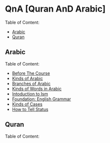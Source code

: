 # QnA [Quran AnD Arabic]
Table of Content:
- [Arabic](#arabic)
- [Quran](#quran)

## Arabic
Table of Content:
- [Before The Course](https://github.com/mdfnam/QnA/blob/main/Before%20The%20Course.md)
- [Kinds of Arabic](https://github.com/mdfnam/QnA/blob/main/Kinds%20of%20Arabic.md)
- [Branches of Arabic](https://github.com/mdfnam/QnA/blob/main/Branches%20of%20Arabic.md)
- [Kinds of Words in Arabic](https://github.com/mdfnam/QnA/blob/main/Kinds%20of%20Words%20in%20Arabic.md)
- [Intoduction to Ism](https://github.com/mdfnam/QnA/blob/main/Introduction%20to%20Ism.md)
- [Foundation: English Grammar](https://github.com/mdfnam/QnA/blob/main/Foundation:%20English%20Grammar.md)
- [Kinds of Cases](https://github.com/mdfnam/QnA/blob/main/Kinds%20of%20Cases.md)
- [How to Tell Status](https://github.com/mdfnam/QnA/blob/main/How%20to%20Tell%20Status.md)




## Quran
Table of Content:
